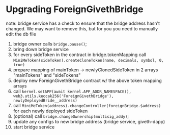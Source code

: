 # Upgrading ForeignGivethBridge

note: bridge service has a check to ensure that the bridge address hasn't changed. We may want to remove this, but for you you need to manually edit the db file

1. bridge owner calls `bridge.pause()`;
2. bring down bridge service
3. for every sideToken in the contract in bridge.tokenMapping call `MiniMeToken(sideToken).createCloneToken(name, decimals, symbol, 0, true)`
4. prepare mapping of mainToken -> newlyClonedSideToken in 2 arrays "mainTokens" and "sideTokens"
5. deploy new ForeignGivethBridge contract w/ the above token mapping arrays
6. call `kernel.setAPP(await kernel.APP_ADDR_NAMESPACE(), web3.utils.keccak256('ForeignGivethBridge'), newlyDeployedBride__address)`
7. call `MiniMeToken(address).changeController(foreignBridge.$address)` for each newly deployed sideToken
8. (optional) call `bridge.changeOwnership(multisig_addy)`;
9. update any configs to new bridge address (bridge service, giveth-dapp)
10. start bridge service